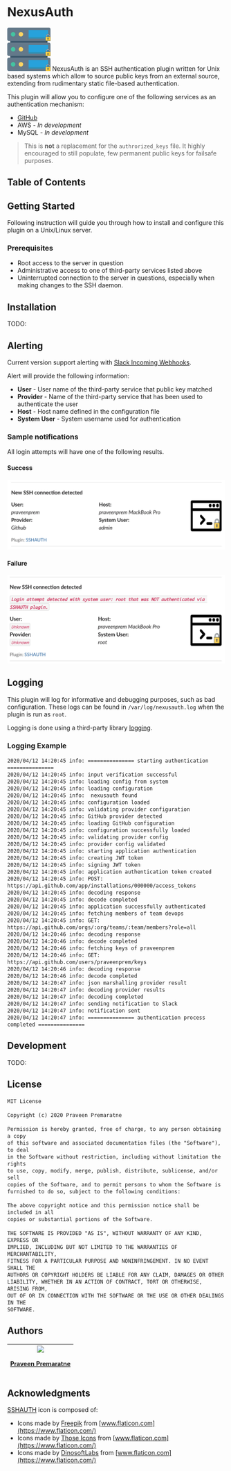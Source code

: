 # NexusAuth

<img width="100" src="resources/Icon.png" alt="app icon">
NexusAuth is an SSH authentication plugin written for Unix based systems which allow to source public keys from an external source, extending from rudimentary static file-based authentication.

This plugin will allow you to configure one of the following services as an authentication mechanism:
- [GitHub](https://github.com/apps/sshauth)
- AWS - _In development_
- MySQL - _In development_

>This is **not** a replacement for the `authrorized_keys` file. It highly encouraged to still populate, few permanent public keys for failsafe purposes.

## Table of Contents

## Getting Started
Following instruction will guide you through how to install and configure this plugin on a Unix/Linux server.

### Prerequisites
- Root access to the server in question
- Administrative access to one of third-party services listed above
- Uninterrupted connection to the server in questions, especially when making changes to the SSH daemon.

## Installation
TODO:

## Alerting
Current version support alerting with [Slack Incoming Webhooks](https://api.slack.com/incoming-webhooks). 

Alert will provide the following information:
   - **User** - User name of the third-party service that public key matched
   - **Provider** - Name of the third-party service that has been used to authenticate the user
   - **Host** - Host name defined in the configuration file
   - **System User** - System username used for authentication

### Sample notifications
All login attempts will have one of the following results.
#### Success
![slack-notification-success]
#### Failure
![slack-notification-fail]

## Logging
This plugin will log for informative and debugging purposes, such as bad configuration.
These logs can be found in `/var/log/nexusauth.log` when the plugin is run as `root`.

Logging is done using a third-party library [logging](https://github.com/praveenprem/logging).
### Logging Example
```
2020/04/12 14:20:45 info: =============== starting authentication ===============
2020/04/12 14:20:45 info: input verification successful
2020/04/12 14:20:45 info: loading config from system
2020/04/12 14:20:45 info: loading configuration
2020/04/12 14:20:45 info:  nexusauth found
2020/04/12 14:20:45 info: configuration loaded
2020/04/12 14:20:45 info: validating provider configuration
2020/04/12 14:20:45 info: GitHub provider detected
2020/04/12 14:20:45 info: loading GitHub configuration
2020/04/12 14:20:45 info: configuration successfully loaded
2020/04/12 14:20:45 info: validating provider config
2020/04/12 14:20:45 info: provider config validated
2020/04/12 14:20:45 info: starting application authentication
2020/04/12 14:20:45 info: creating JWT token
2020/04/12 14:20:45 info: signing JWT token
2020/04/12 14:20:45 info: application authentication token created
2020/04/12 14:20:45 info: POST: https://api.github.com/app/installations/000000/access_tokens
2020/04/12 14:20:45 info: decoding response
2020/04/12 14:20:45 info: decode completed
2020/04/12 14:20:45 info: application successfully authenticated
2020/04/12 14:20:45 info: fetching members of team devops
2020/04/12 14:20:45 info: GET: https://api.github.com/orgs/:org/teams/:team/members?role=all
2020/04/12 14:20:46 info: decoding response
2020/04/12 14:20:46 info: decode completed
2020/04/12 14:20:46 info: fetching keys of praveenprem
2020/04/12 14:20:46 info: GET: https://api.github.com/users/praveenprem/keys
2020/04/12 14:20:46 info: decoding response
2020/04/12 14:20:46 info: decode completed
2020/04/12 14:20:47 info: json marshalling provider result
2020/04/12 14:20:47 info: decoding provider results
2020/04/12 14:20:47 info: decoding completed
2020/04/12 14:20:47 info: sending notification to Slack
2020/04/12 14:20:47 info: notification sent
2020/04/12 14:20:47 info: =============== authentication process completed ===============
```


## Development
TODO:

## License
```
MIT License

Copyright (c) 2020 Praveen Premaratne

Permission is hereby granted, free of charge, to any person obtaining a copy
of this software and associated documentation files (the "Software"), to deal
in the Software without restriction, including without limitation the rights
to use, copy, modify, merge, publish, distribute, sublicense, and/or sell
copies of the Software, and to permit persons to whom the Software is
furnished to do so, subject to the following conditions:

The above copyright notice and this permission notice shall be included in all
copies or substantial portions of the Software.

THE SOFTWARE IS PROVIDED "AS IS", WITHOUT WARRANTY OF ANY KIND, EXPRESS OR
IMPLIED, INCLUDING BUT NOT LIMITED TO THE WARRANTIES OF MERCHANTABILITY,
FITNESS FOR A PARTICULAR PURPOSE AND NONINFRINGEMENT. IN NO EVENT SHALL THE
AUTHORS OR COPYRIGHT HOLDERS BE LIABLE FOR ANY CLAIM, DAMAGES OR OTHER
LIABILITY, WHETHER IN AN ACTION OF CONTRACT, TORT OR OTHERWISE, ARISING FROM,
OUT OF OR IN CONNECTION WITH THE SOFTWARE OR THE USE OR OTHER DEALINGS IN THE
SOFTWARE.
```

## Authors
   | <div><a href="https://github.com/praveenprem"><img width="200" src="https://avatars3.githubusercontent.com/u/23165760"/><p></p><p>Praveen Premaratne</p></a></div> |
   | :-------: |
    
## Acknowledgments
[SSHAUTH](https://github.com/apps/sshauth) icon is composed of:
- Icons made by [Freepik](https://www.flaticon.com/authors/freepik) from [www.flaticon.com](https://www.flaticon.com/)
- Icons made by [Those Icons](https://www.flaticon.com/authors/those-icons) from [www.flaticon.com](https://www.flaticon.com/)
- Icons made by [DinosoftLabs](https://www.flaticon.com/authors/dinosoftlabs) from [www.flaticon.com](https://www.flaticon.com/)

[slack-notification-success]: resources/Slack-notification-success.png "Slack notification success"
[slack-notification-fail]: resources/Slack-notification-fail.png "Slack notification failure"
